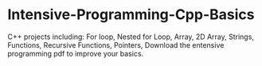 # Intensive-Programming-Cpp-Basics
C++ projects including: For loop, Nested for Loop, Array, 2D Array, Strings, Functions, Recursive Functions, Pointers, 
Download the entensive programming pdf to improve your basics.
